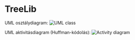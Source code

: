 # TreeLib
UML osztálydiagram:
![UML class](https://github.com/szkornel/TreeLib.Test/assets/61547380/8ae0a9a5-9c4e-4981-b5f3-4c2baa80460c)

UML aktivitásdiagram (Huffman-kódolás):
![Activity diagram](https://github.com/szkornel/TreeLib/assets/61547380/373d2698-8379-4649-ab8d-16a5a7f151f7)
